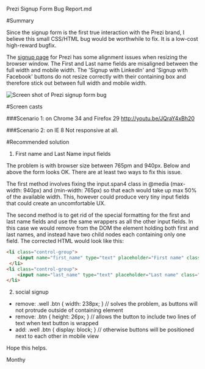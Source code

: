 Prezi Signup Form Bug Report.md

#Summary

Since the signup form is the first true interaction with the Prezi brand, I believe this small CSS/HTML bug would be worthwhile to fix. It is a low-cost high-reward bugfix.

The [signup page](https://prezi.com/profile/registration/?license_type=PUBLIC) for Prezi has some alignment issues when resizing the browser window. The First and Last name fields are misaligned between the full width and mobile width. The 'Signup with LinkedIn' and 'Signup with Facebook' buttons do not resize correctly with their containing box and therefore stick out between full width and mobile width.

![Screen shot of Prezi signup form bug]()

#Screen casts

###Scenario 1: on Chrome 34 and Firefox 29
http://youtu.be/JQraY4xBh20

###Scenario 2: on IE 8
Not responsive at all.

#Recommended solution

1) First name and Last Name input fields

The problem is with browser size between 765pm and 940px. Below and above the form looks OK. There are at least two ways to fix this issue.

The first method involves fixing the input.span4 class in @media (max-width: 940px) and (min-width: 765px) so that each would take up max 50% of the available width. This, however could produce very tiny input fields that could create an uncomfortable UX.

The second method is to get rid of the special formatting for the first and last name fields and use the same wrappers as all the other input fields. In this case we would remove from the DOM the element holding both first and last names, and instead have two child nodes each containing only one field. The corrected HTML would look like this:

```html
<li class="control-group">
	<input name="first_name" type="text" placeholder="First name" class="input-large span8 textfield" id="id_first_name">
 </li>
<li class="control-group">
	<input name="last_name" type="text" placeholder="Last name" class="input-large span8 textfield" id="id_last_name">
</li>
```

2) social signup
- remove: .well .btn { width: 238px; } // solves the problem, as buttons will not protrude outside of containing element
- remove: .btn { height: 26px; } // allows the button to include two lines of text when text button is wrapped
- add: .well .btn { display: block; } // otherwise buttons will be positioned next to each other in mobile view

Hope this helps.

Monthy